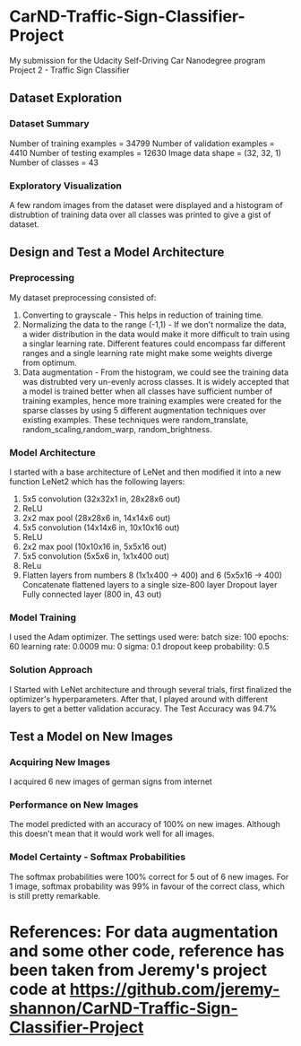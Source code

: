 # CarND-Traffic-Sign-Classifier-Project
My submission for the Udacity Self-Driving Car Nanodegree program Project 2 - Traffic Sign Classifier

## Dataset Exploration
### Dataset Summary
Number of training examples = 34799
Number of validation examples = 4410
Number of testing examples = 12630
Image data shape = (32, 32, 1)
Number of classes = 43

### Exploratory Visualization
A few random images from the dataset were displayed and a histogram of distrubtion of training data over all classes was printed to give a gist of dataset.

## Design and Test a Model Architecture
### Preprocessing

My dataset preprocessing consisted of:

1. Converting to grayscale - This helps in reduction of training time.
2. Normalizing the data to the range (-1,1) - If we don't normalize the data, a wider distribution in the data would make it more difficult to train using a singlar learning rate. Different features could encompass far different ranges and a single learning rate might make some weights diverge from optimum.
3. Data augmentation -  From the histogram, we could see the training data was distrubted very un-evenly across classes. It is widely accepted that a model is trained better when all classes have sufficient number of training examples, hence more training examples were created for the sparse classes by using 5 different augmentation techniques over existing examples. These techniques were random_translate, random_scaling,random_warp, random_brightness.


### Model Architecture
I started with a base architecture of LeNet and then modified it into a new function LeNet2 which has the following layers:
1. 5x5 convolution (32x32x1 in, 28x28x6 out)
2. ReLU
3. 2x2 max pool (28x28x6 in, 14x14x6 out)
4. 5x5 convolution (14x14x6 in, 10x10x16 out)
5. ReLU
6. 2x2 max pool (10x10x16 in, 5x5x16 out)
7. 5x5 convolution (5x5x6 in, 1x1x400 out)
8. ReLu
9. Flatten layers from numbers 8 (1x1x400 -> 400) and 6 (5x5x16 -> 400)
Concatenate flattened layers to a single size-800 layer
Dropout layer
Fully connected layer (800 in, 43 out)

### Model Training
I used the Adam optimizer. The settings used were:
batch size: 100
epochs: 60
learning rate: 0.0009
mu: 0
sigma: 0.1
dropout keep probability: 0.5

### Solution Approach
I Started with LeNet architecture and through several trials, first finalized the optimizer's hyperparameters.
After that, I played around with different layers to get a better validation accuracy.
The Test Accuracy was 94.7%


## Test a Model on New Images

### Acquiring New Images
I acquired 6 new images of german signs from internet

### Performance on New Images
The model predicted with an accuracy of 100% on new images. 
Although this doesn't mean that it would work well for all images.

### Model Certainty - Softmax Probabilities
The softmax probabilities were 100% correct for 5 out of 6 new images. For 1 image, softmax probability was 99% in favour of the correct class, which is still pretty remarkable.

# References: For data augmentation and some other code, reference has been taken from Jeremy's project code at https://github.com/jeremy-shannon/CarND-Traffic-Sign-Classifier-Project
